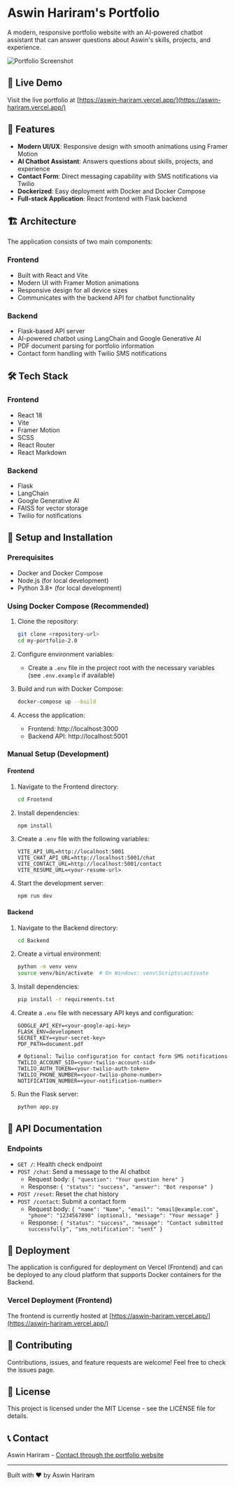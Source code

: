 # Aswin Hariram's Portfolio

A modern, responsive portfolio website with an AI-powered chatbot assistant that can answer questions about Aswin's skills, projects, and experience.

![Portfolio Screenshot](https://aswin-hariram.vercel.app/screenshot.png)

## 🌟 Live Demo

Visit the live portfolio at [https://aswin-hariram.vercel.app/](https://aswin-hariram.vercel.app/)

## 🚀 Features

- **Modern UI/UX**: Responsive design with smooth animations using Framer Motion
- **AI Chatbot Assistant**: Answers questions about skills, projects, and experience
- **Contact Form**: Direct messaging capability with SMS notifications via Twilio
- **Dockerized**: Easy deployment with Docker and Docker Compose
- **Full-stack Application**: React frontend with Flask backend

## 🏗️ Architecture

The application consists of two main components:

### Frontend
- Built with React and Vite
- Modern UI with Framer Motion animations
- Responsive design for all device sizes
- Communicates with the backend API for chatbot functionality

### Backend
- Flask-based API server
- AI-powered chatbot using LangChain and Google Generative AI
- PDF document parsing for portfolio information
- Contact form handling with Twilio SMS notifications

## 🛠️ Tech Stack

### Frontend
- React 18
- Vite
- Framer Motion
- SCSS
- React Router
- React Markdown

### Backend
- Flask
- LangChain
- Google Generative AI
- FAISS for vector storage
- Twilio for notifications

## 🔧 Setup and Installation

### Prerequisites
- Docker and Docker Compose
- Node.js (for local development)
- Python 3.8+ (for local development)

### Using Docker Compose (Recommended)

1. Clone the repository:
   ```bash
   git clone <repository-url>
   cd my-portfolio-2.0
   ```

2. Configure environment variables:
   - Create a `.env` file in the project root with the necessary variables (see `.env.example` if available)

3. Build and run with Docker Compose:
   ```bash
   docker-compose up --build
   ```

4. Access the application:
   - Frontend: http://localhost:3000
   - Backend API: http://localhost:5001

### Manual Setup (Development)

#### Frontend

1. Navigate to the Frontend directory:
   ```bash
   cd Frontend
   ```

2. Install dependencies:
   ```bash
   npm install
   ```

3. Create a `.env` file with the following variables:
   ```
   VITE_API_URL=http://localhost:5001
   VITE_CHAT_API_URL=http://localhost:5001/chat
   VITE_CONTACT_URL=http://localhost:5001/contact
   VITE_RESUME_URL=<your-resume-url>
   ```

4. Start the development server:
   ```bash
   npm run dev
   ```

#### Backend

1. Navigate to the Backend directory:
   ```bash
   cd Backend
   ```

2. Create a virtual environment:
   ```bash
   python -m venv venv
   source venv/bin/activate  # On Windows: venv\Scripts\activate
   ```

3. Install dependencies:
   ```bash
   pip install -r requirements.txt
   ```

4. Create a `.env` file with necessary API keys and configuration:
   ```
   GOOGLE_API_KEY=<your-google-api-key>
   FLASK_ENV=development
   SECRET_KEY=<your-secret-key>
   PDF_PATH=document.pdf
   
   # Optional: Twilio configuration for contact form SMS notifications
   TWILIO_ACCOUNT_SID=<your-twilio-account-sid>
   TWILIO_AUTH_TOKEN=<your-twilio-auth-token>
   TWILIO_PHONE_NUMBER=<your-twilio-phone-number>
   NOTIFICATION_NUMBER=<your-notification-number>
   ```

5. Run the Flask server:
   ```bash
   python app.py
   ```

## 📝 API Documentation

### Endpoints

- `GET /`: Health check endpoint
- `POST /chat`: Send a message to the AI chatbot
  - Request body: `{ "question": "Your question here" }`
  - Response: `{ "status": "success", "answer": "Bot response" }`
- `POST /reset`: Reset the chat history
- `POST /contact`: Submit a contact form
  - Request body: `{ "name": "Name", "email": "email@example.com", "phone": "1234567890" (optional), "message": "Your message" }`
  - Response: `{ "status": "success", "message": "Contact submitted successfully", "sms_notification": "sent" }`

## 🚢 Deployment

The application is configured for deployment on Vercel (Frontend) and can be deployed to any cloud platform that supports Docker containers for the Backend.

### Vercel Deployment (Frontend)

The frontend is currently hosted at [https://aswin-hariram.vercel.app/](https://aswin-hariram.vercel.app/)

## 🤝 Contributing

Contributions, issues, and feature requests are welcome! Feel free to check the issues page.

## 📄 License

This project is licensed under the MIT License - see the LICENSE file for details.

## 📞 Contact

Aswin Hariram - [Contact through the portfolio website](https://aswin-hariram.vercel.app/)

---

Built with ❤️ by Aswin Hariram
